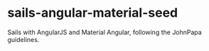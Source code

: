 # sails-angular-material-seed
Sails with AngularJS and Material Angular, following the JohnPapa guidelines.
